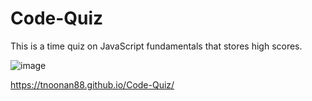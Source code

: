 # Code-Quiz
This is a time quiz on JavaScript fundamentals that stores high scores.

![image](https://user-images.githubusercontent.com/92828966/151681992-813182a0-be67-453d-baac-0cda501dc88d.png)

https://tnoonan88.github.io/Code-Quiz/
